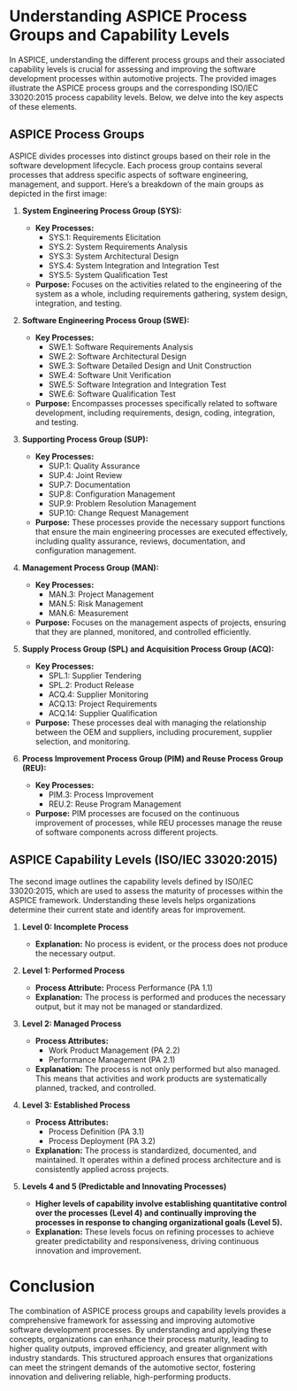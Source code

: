 # Understanding ASPICE Process Groups and Capability Levels

In ASPICE, understanding the different process groups and their associated capability levels is crucial for assessing and improving the software development processes within automotive projects. The provided images illustrate the ASPICE process groups and the corresponding ISO/IEC 33020:2015 process capability levels. Below, we delve into the key aspects of these elements.

## **ASPICE Process Groups**

ASPICE divides processes into distinct groups based on their role in the software development lifecycle. Each process group contains several processes that address specific aspects of software engineering, management, and support. Here’s a breakdown of the main groups as depicted in the first image:

1. **System Engineering Process Group (SYS):**
   - **Key Processes:** 
     - SYS.1: Requirements Elicitation
     - SYS.2: System Requirements Analysis
     - SYS.3: System Architectural Design
     - SYS.4: System Integration and Integration Test
     - SYS.5: System Qualification Test
   - **Purpose:** Focuses on the activities related to the engineering of the system as a whole, including requirements gathering, system design, integration, and testing.

2. **Software Engineering Process Group (SWE):**
   - **Key Processes:** 
     - SWE.1: Software Requirements Analysis
     - SWE.2: Software Architectural Design
     - SWE.3: Software Detailed Design and Unit Construction
     - SWE.4: Software Unit Verification
     - SWE.5: Software Integration and Integration Test
     - SWE.6: Software Qualification Test
   - **Purpose:** Encompasses processes specifically related to software development, including requirements, design, coding, integration, and testing.

3. **Supporting Process Group (SUP):**
   - **Key Processes:**
     - SUP.1: Quality Assurance
     - SUP.4: Joint Review
     - SUP.7: Documentation
     - SUP.8: Configuration Management
     - SUP.9: Problem Resolution Management
     - SUP.10: Change Request Management
   - **Purpose:** These processes provide the necessary support functions that ensure the main engineering processes are executed effectively, including quality assurance, reviews, documentation, and configuration management.

4. **Management Process Group (MAN):**
   - **Key Processes:**
     - MAN.3: Project Management
     - MAN.5: Risk Management
     - MAN.6: Measurement
   - **Purpose:** Focuses on the management aspects of projects, ensuring that they are planned, monitored, and controlled efficiently.

5. **Supply Process Group (SPL) and Acquisition Process Group (ACQ):**
   - **Key Processes:** 
     - SPL.1: Supplier Tendering
     - SPL.2: Product Release
     - ACQ.4: Supplier Monitoring
     - ACQ.13: Project Requirements
     - ACQ.14: Supplier Qualification
   - **Purpose:** These processes deal with managing the relationship between the OEM and suppliers, including procurement, supplier selection, and monitoring.

6. **Process Improvement Process Group (PIM) and Reuse Process Group (REU):**
   - **Key Processes:**
     - PIM.3: Process Improvement
     - REU.2: Reuse Program Management
   - **Purpose:** PIM processes are focused on the continuous improvement of processes, while REU processes manage the reuse of software components across different projects.

## **ASPICE Capability Levels (ISO/IEC 33020:2015)**

The second image outlines the capability levels defined by ISO/IEC 33020:2015, which are used to assess the maturity of processes within the ASPICE framework. Understanding these levels helps organizations determine their current state and identify areas for improvement.

1. **Level 0: Incomplete Process**
   - **Explanation:** No process is evident, or the process does not produce the necessary output.

2. **Level 1: Performed Process**
   - **Process Attribute:** Process Performance (PA 1.1)
   - **Explanation:** The process is performed and produces the necessary output, but it may not be managed or standardized.

3. **Level 2: Managed Process**
   - **Process Attributes:** 
     - Work Product Management (PA 2.2)
     - Performance Management (PA 2.1)
   - **Explanation:** The process is not only performed but also managed. This means that activities and work products are systematically planned, tracked, and controlled.

4. **Level 3: Established Process**
   - **Process Attributes:** 
     - Process Definition (PA 3.1)
     - Process Deployment (PA 3.2)
   - **Explanation:** The process is standardized, documented, and maintained. It operates within a defined process architecture and is consistently applied across projects.

5. **Levels 4 and 5 (Predictable and Innovating Processes)**
   - **Higher levels of capability involve establishing quantitative control over the processes (Level 4) and continually improving the processes in response to changing organizational goals (Level 5).**
   - **Explanation:** These levels focus on refining processes to achieve greater predictability and responsiveness, driving continuous innovation and improvement.

# Conclusion

The combination of ASPICE process groups and capability levels provides a comprehensive framework for assessing and improving automotive software development processes. By understanding and applying these concepts, organizations can enhance their process maturity, leading to higher quality outputs, improved efficiency, and greater alignment with industry standards. This structured approach ensures that organizations can meet the stringent demands of the automotive sector, fostering innovation and delivering reliable, high-performing products.